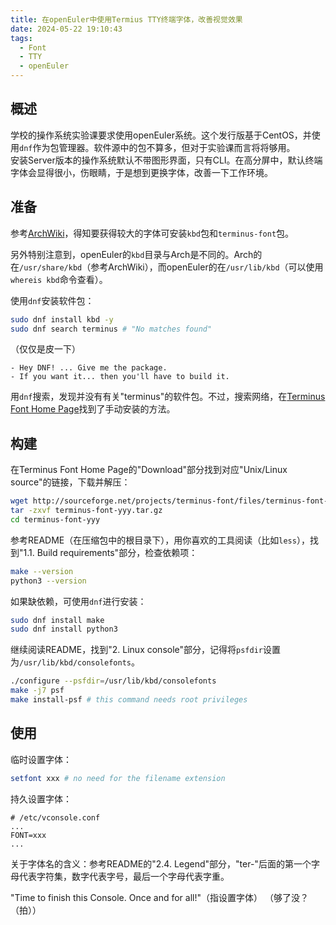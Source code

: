```yaml
---
title: 在openEuler中使用Termius TTY终端字体，改善视觉效果
date: 2024-05-22 19:10:43
tags:
  - Font
  - TTY
  - openEuler
---
```


## 概述
学校的操作系统实验课要求使用openEuler系统。这个发行版基于CentOS，并使用`dnf`作为包管理器。软件源中的包不算多，但对于实验课而言将将够用。  
安装Server版本的操作系统默认不带图形界面，只有CLI。在高分屏中，默认终端字体会显得很小，伤眼睛，于是想到更换字体，改善一下工作环境。

## 准备
参考[ArchWiki](https://wiki.archlinuxcn.org/wiki/Linux_%E6%8E%A7%E5%88%B6%E5%8F%B0#%E5%AD%97%E4%BD%93)，得知要获得较大的字体可安装`kbd`包和`terminus-font`包。

另外特别注意到，openEuler的`kbd`目录与Arch是不同的。Arch的在`/usr/share/kbd`（参考ArchWiki），而openEuler的在`/usr/lib/kbd`（可以使用`whereis kbd`命令查看）。

<!-- more -->

使用`dnf`安装软件包：
```bash
sudo dnf install kbd -y
sudo dnf search terminus # "No matches found"
```

（仅仅是皮一下）
```
- Hey DNF! ... Give me the package.
- If you want it... then you'll have to build it.
```

用`dnf`搜索，发现并没有有关"terminus"的软件包。不过，搜索网络，在[Terminus Font Home Page](https://terminus-font.sourceforge.net/)找到了手动安装的方法。

## 构建

在Terminus Font Home Page的"Download"部分找到对应"Unix/Linux source"的链接，下载并解压：
```bash
wget http://sourceforge.net/projects/terminus-font/files/terminus-font-xxx/terminus-font-yyy.tar.gz/download # xxx was 4.49 and yyy was 4.49.1 when writing this article
tar -zxvf terminus-font-yyy.tar.gz
cd terminus-font-yyy
```

参考README（在压缩包中的根目录下），用你喜欢的工具阅读（比如`less`），找到"1.1. Build requirements"部分，检查依赖项：
```bash
make --version
python3 --version
```
如果缺依赖，可使用`dnf`进行安装：
```bash
sudo dnf install make
sudo dnf install python3
```

继续阅读README，找到"2. Linux console"部分，记得将`psfdir`设置为`/usr/lib/kbd/consolefonts`。
```bash
./configure --psfdir=/usr/lib/kbd/consolefonts
make -j7 psf
make install-psf # this command needs root privileges
```

## 使用

临时设置字体：
```bash
setfont xxx # no need for the filename extension
```

持久设置字体：
```text
# /etc/vconsole.conf
...
FONT=xxx
...
```

关于字体名的含义：参考README的"2.4. Legend"部分，"ter-"后面的第一个字母代表字符集，数字代表字号，最后一个字母代表字重。

"Time to finish this Console. Once and for all!"（指设置字体） （够了没？（拍））
